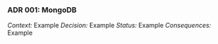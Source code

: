 ### ADR 001: MongoDB

*Context:* Example 
*Decision:* Example
*Status:* Example
*Consequences:* Example
